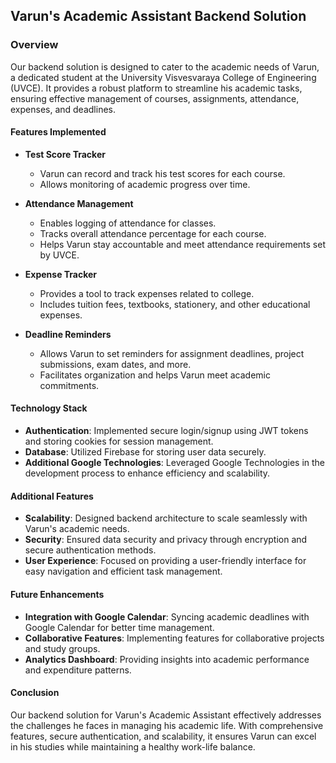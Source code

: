 ## Varun's Academic Assistant Backend Solution

### Overview
Our backend solution is designed to cater to the academic needs of Varun, a dedicated student at the University Visvesvaraya College of Engineering (UVCE). It provides a robust platform to streamline his academic tasks, ensuring effective management of courses, assignments, attendance, expenses, and deadlines.

#### Features Implemented
- **Test Score Tracker**
   - Varun can record and track his test scores for each course.
   - Allows monitoring of academic progress over time.

- **Attendance Management**
   - Enables logging of attendance for classes.
   - Tracks overall attendance percentage for each course.
   - Helps Varun stay accountable and meet attendance requirements set by UVCE.

- **Expense Tracker**
   - Provides a tool to track expenses related to college.
   - Includes tuition fees, textbooks, stationery, and other educational expenses.

- **Deadline Reminders**
   - Allows Varun to set reminders for assignment deadlines, project submissions, exam dates, and more.
   - Facilitates organization and helps Varun meet academic commitments.

#### Technology Stack
- **Authentication**: Implemented secure login/signup using JWT tokens and storing cookies for session management.
- **Database**: Utilized Firebase for storing user data securely.
- **Additional Google Technologies**: Leveraged Google Technologies in the development process to enhance efficiency and scalability.

#### Additional Features
- **Scalability**: Designed backend architecture to scale seamlessly with Varun's academic needs.
- **Security**: Ensured data security and privacy through encryption and secure authentication methods.
- **User Experience**: Focused on providing a user-friendly interface for easy navigation and efficient task management.

#### Future Enhancements
- **Integration with Google Calendar**: Syncing academic deadlines with Google Calendar for better time management.
- **Collaborative Features**: Implementing features for collaborative projects and study groups.
- **Analytics Dashboard**: Providing insights into academic performance and expenditure patterns.

#### Conclusion
Our backend solution for Varun's Academic Assistant effectively addresses the challenges he faces in managing his academic life. With comprehensive features, secure authentication, and scalability, it ensures Varun can excel in his studies while maintaining a healthy work-life balance.
